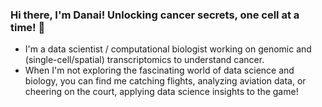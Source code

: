 ### Hi there, I'm Danai! Unlocking cancer secrets, one cell at a time!  👋

* I'm a data scientist / computational biologist working on genomic and (single-cell/spatial) transcriptomics to understand cancer.
* When I'm not exploring the fascinating world of data science and biology, you can find me catching flights, analyzing aviation data, or cheering on the court, applying data science insights to the game!
